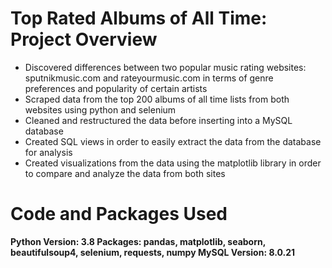 # Top Rated Albums of All Time: Project Overview
* Discovered differences between two popular music rating websites: sputnikmusic.com and rateyourmusic.com in terms of genre preferences and popularity of certain artists
* Scraped data from the top 200 albums of all time lists from both websites using python and selenium
* Cleaned and restructured the data before inserting into a MySQL database
* Created SQL views in order to easily extract the data from the database for analysis
* Created visualizations from the data using the matplotlib library in order to compare and analyze the data from both sites

# Code and Packages Used
<b>Python Version:<b/> 3.8
<b>Packages:<b/> pandas, matplotlib, seaborn, beautifulsoup4, selenium, requests, numpy
<b>MySQL Version:<b/> 8.0.21
